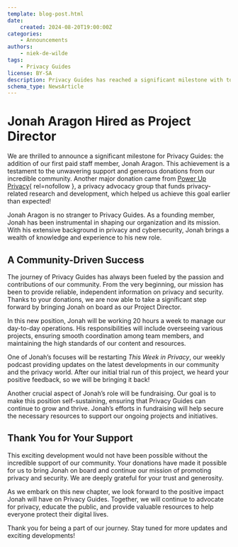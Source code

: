 ```yaml
---
template: blog-post.html
date:
    created: 2024-08-20T19:00:00Z
categories:
    - Announcements
authors:
    - niek-de-wilde
tags:
    - Privacy Guides
license: BY-SA
description: Privacy Guides has reached a significant milestone with today's hire of our first employee, Project Director Jonah Aragon.
schema_type: NewsArticle
---
```


# Jonah Aragon Hired as Project Director

We are thrilled to announce a significant milestone for Privacy Guides: the addition of our first paid staff member, Jonah Aragon. This achievement is a testament to the unwavering support and generous donations from our incredible community. Another major donation came from [Power Up Privacy](https://powerupprivacy.com/){ rel=nofollow }, a privacy advocacy group that funds privacy-related research and development, which helped us achieve this goal earlier than expected!<!-- more -->

Jonah Aragon is no stranger to Privacy Guides. As a founding member, Jonah has been instrumental in shaping our organization and its mission. With his extensive background in privacy and cybersecurity, Jonah brings a wealth of knowledge and experience to his new role.

## A Community-Driven Success

The journey of Privacy Guides has always been fueled by the passion and contributions of our community. From the very beginning, our mission has been to provide reliable, independent information on privacy and security. Thanks to your donations, we are now able to take a significant step forward by bringing Jonah on board as our Project Director.

In this new position, Jonah will be working 20 hours a week to manage our day-to-day operations. His responsibilities will include overseeing various projects, ensuring smooth coordination among team members, and maintaining the high standards of our content and resources.

One of Jonah’s focuses will be restarting *This Week in Privacy*, our weekly podcast providing updates on the latest developments in our community and the privacy world. After our initial trial run of this project, we heard your positive feedback, so we will be bringing it back!

Another crucial aspect of Jonah’s role will be fundraising. Our goal is to make this position self-sustaining, ensuring that Privacy Guides can continue to grow and thrive. Jonah’s efforts in fundraising will help secure the necessary resources to support our ongoing projects and initiatives.

## Thank You for Your Support

This exciting development would not have been possible without the incredible support of our community. Your donations have made it possible for us to bring Jonah on board and continue our mission of promoting privacy and security. We are deeply grateful for your trust and generosity.

As we embark on this new chapter, we look forward to the positive impact Jonah will have on Privacy Guides. Together, we will continue to advocate for privacy, educate the public, and provide valuable resources to help everyone protect their digital lives.

Thank you for being a part of our journey. Stay tuned for more updates and exciting developments!
